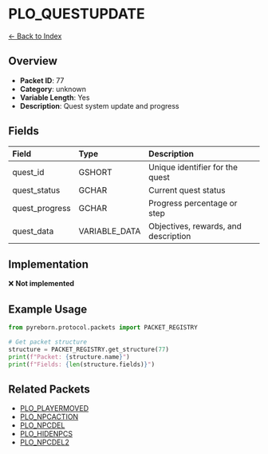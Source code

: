 # PLO_QUESTUPDATE

[← Back to Index](../index.md)

## Overview

- **Packet ID**: 77
- **Category**: unknown
- **Variable Length**: Yes
- **Description**: Quest system update and progress

## Fields

| Field | Type | Description |
|:------|:-----|:------------|
| quest_id | GSHORT | Unique identifier for the quest |
| quest_status | GCHAR | Current quest status |
| quest_progress | GCHAR | Progress percentage or step |
| quest_data | VARIABLE_DATA | Objectives, rewards, and description |

## Implementation

❌ **Not implemented**

## Example Usage

```python
from pyreborn.protocol.packets import PACKET_REGISTRY

# Get packet structure
structure = PACKET_REGISTRY.get_structure(77)
print(f"Packet: {structure.name}")
print(f"Fields: {len(structure.fields)}")
```

## Related Packets

- [PLO_PLAYERMOVED](PLO_PLAYERMOVED.md)
- [PLO_NPCACTION](PLO_NPCACTION.md)
- [PLO_NPCDEL](PLO_NPCDEL.md)
- [PLO_HIDENPCS](PLO_HIDENPCS.md)
- [PLO_NPCDEL2](PLO_NPCDEL2.md)
